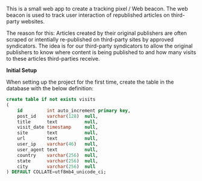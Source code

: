 This is a small web app to create a tracking pixel / Web beacon.
The web beacon is used to track user interaction of republished articles on third-party websites.

The reason for this:
Articles created by their original publishers are often scraped or intentially re-published on third-party sites by approved syndicators.
The idea is for our third-party syndicators to allow the original publishers to know where content is being published to and how many visits to these articles third-parties receive.

**Initial Setup**

When setting up the project for the first time, create the table in the database with the below definition:
```sql
create table if not exists visits
(
    id         int auto_increment primary key,
    post_id    varchar(128)  null,
    title      text          null,
    visit_date timestamp     null,
    site       text          null,
    url        text          null,
    user_ip    varchar(46)   null,
    user_agent text          null,
    country    varchar(256)  null,
    state      varchar(256)  null,
    city       varchar(256)  null
) DEFAULT COLLATE=utf8mb4_unicode_ci;
```
